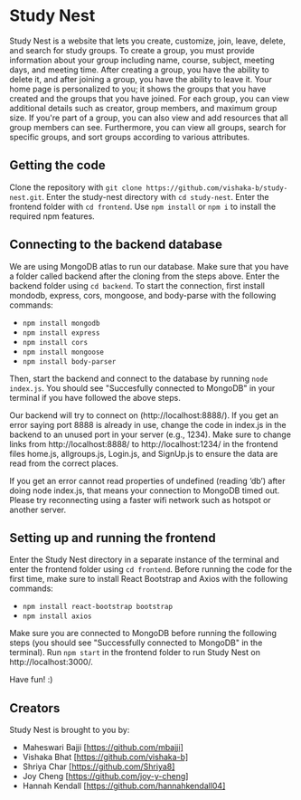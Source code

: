 # Study Nest
Study Nest is a website that lets you create, customize, join, leave, delete, and search for study groups. To create a group, you must provide information about your group including name, course, subject, meeting days, and meeting time. After creating a group, you have the ability to delete it, and after joining a group, you have the ability to leave it. Your home page is personalized to you; it shows the groups that you have created and the groups that you have joined. For each group, you can view additional details such as creator, group members, and maximum group size. If you're part of a group, you can also view and add resources that all group members can see. Furthermore, you can view all groups, search for specific groups, and sort groups according to various attributes.

## Getting the code
Clone the repository with `git clone https://github.com/vishaka-b/study-nest.git`. Enter the study-nest directory with `cd study-nest`. Enter the frontend folder with `cd frontend`. Use `npm install` or `npm i` to install the required npm features.

## Connecting to the backend database
We are using MongoDB atlas to run our database. Make sure that you have a folder called backend after the cloning from the steps above. Enter the backend folder using `cd backend`. To start the connection, first install mondodb, express, cors, mongoose, and body-parse with the following commands:
- `npm install mongodb`
- `npm install express`
- `npm install cors`
- `npm install mongoose`
- `npm install body-parser`

Then, start the backend and connect to the database by running `node index.js`. You should see "Succesfully connected to MongoDB" in your terminal if you have followed the above steps.

Our backend will try to connect on (http://localhost:8888/). If you get an error saying port 8888 is already in use, change the code in index.js in the backend to an unused port in your server (e.g., 1234). Make sure to change links from http://localhost:8888/ to http://localhost:1234/ in the frontend files home.js, allgroups.js, Login.js, and SignUp.js to ensure the data are read from the correct places.

If you get an error cannot read properties of undefined (reading ‘db’) after doing node index.js, that means your connection to MongoDB timed out. Please try reconnecting using a faster wifi network such as hotspot or another server. 

## Setting up and running the frontend
Enter the Study Nest directory in a separate instance of the terminal and enter the frontend folder using `cd frontend`. Before running the code for the first time, make sure to install React Bootstrap and Axios with the following commands:
- `npm install react-bootstrap bootstrap`
- `npm install axios`

Make sure you are connected to MongoDB before running the following steps (you should see "Successfully connected to MongoDB" in the terminal).
Run `npm start` in the frontend folder to run Study Nest on http://localhost:3000/.

Have fun! :)

## Creators
Study Nest is brought to you by:
- Maheswari Bajji [https://github.com/mbajji]
- Vishaka Bhat [https://github.com/vishaka-b]
- Shriya Char [https://github.com/Shriya8]
- Joy Cheng [https://github.com/joy-y-cheng]
- Hannah Kendall [https://github.com/hannahkendall04]
